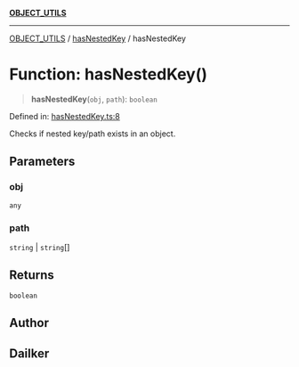 [**OBJECT_UTILS**](../../README.md)

***

[OBJECT_UTILS](../../README.md) / [hasNestedKey](../README.md) / hasNestedKey

# Function: hasNestedKey()

> **hasNestedKey**(`obj`, `path`): `boolean`

Defined in: [hasNestedKey.ts:8](https://github.com/dailker/everyutil/blob/b267f20aec6acc544994839192032069b76d5a4b/src/object/hasNestedKey.ts#L8)

Checks if nested key/path exists in an object.

## Parameters

### obj

`any`

### path

`string` | `string`[]

## Returns

`boolean`

## Author

## Dailker

